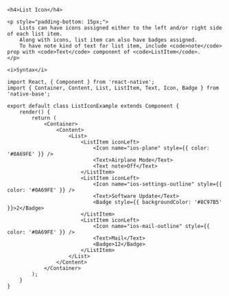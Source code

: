 <div class="section" id="listIcon">

    <h4>List Icon</h4>

    <p style="padding-bottom: 15px;">
        Lists can have icons assigned either to the left and/or right side of each list item.
        Along with icons, list item can also have badges assigned.
        To have note kind of text for list item, include <code>note</code> prop with <code>Text</code> component of <code>ListItem</code>.
    </p>

    <i>Syntax</i>

<pre class="line-numbers"><code class="language-jsx">import React, { Component } from 'react-native';
import { Container, Content, List, ListItem, Text, Icon, Badge } from 'native-base';
​
export default class ListIconExample extends Component {
    render() {
        return (
            &lt;Container>
                &lt;Content>
                    &lt;List>
                        &lt;ListItem iconLeft>
                            &lt;Icon name="ios-plane" style=&#123;{ color: '#0A69FE' }} />
                            &lt;Text>Airplane Mode&lt;/Text>
                            &lt;Text note>Off&lt;/Text>
                        &lt;/ListItem>
                        &lt;ListItem iconLeft>
                            &lt;Icon name="ios-settings-outline" style=&#123;{ color: '#0A69FE' }} />
                            &lt;Text>Software Update&lt;/Text>
                            &lt;Badge style=&#123;{ backgroundColor: '#8C97B5' }}>2&lt;/Badge>
                        &lt;/ListItem>
                        &lt;ListItem iconLeft>
                            &lt;Icon name="ios-mail-outline" style=&#123;{ color: '#0A69FE' }} />
                            &lt;Text>Mail&lt;/Text>
                            &lt;Badge>12&lt;/Badge>
                        &lt;/ListItem>
                    &lt;/List>
                &lt;/Content>
            &lt;/Container>
        );
    }
}
</code></pre><br />

</div>
